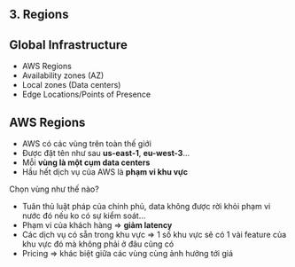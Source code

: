 ## 3. Regions

## Global Infrastructure

- AWS Regions
- Availability zones (AZ)
- Local zones (Data centers)
- Edge Locations/Points of Presence

## AWS Regions

- AWS có các vùng trên toàn thế giới
- Được đặt tên như sau **us-east-1**, **eu-west-3**…
- Mỗi **vùng là một cụm data centers**
- Hầu hết dịch vụ của AWS là **phạm vi khu vực**

Chọn vùng như thế nào?

- Tuân thủ luật pháp của chính phủ, data không được rời khỏi phạm vi nước đó nếu ko có sự kiểm soát…
- Phạm vi của khách hàng ⇒ **giảm latency**
- Các dịch vụ có sẵn trong khu vực ⇒ 1 số khu vực sẽ có 1 vài feature của khu vực đó mà không phải ở đâu cũng có
- Pricing ⇒ khác biệt giữa các vùng cùng ảnh hưởng tới giá